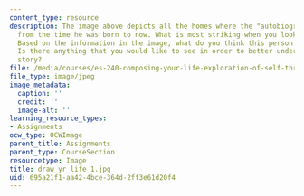 ```yaml
---
content_type: resource
description: The image above depicts all the homes where the "autobiographer" lived
  from the time he was born to now. What is most striking when you look at this image?
  Based on the information in the image, what do you think this person feels? Values?
  Is there anything that you would like to see in order to better understand this
  story?
file: /media/courses/es-240-composing-your-life-exploration-of-self-through-visual-arts-and-writing-spring-2006/695a21f1aa424bce364d2ff3e61d20f4_draw_yr_life_1.jpg
file_type: image/jpeg
image_metadata:
  caption: ''
  credit: ''
  image-alt: ''
learning_resource_types:
- Assignments
ocw_type: OCWImage
parent_title: Assignments
parent_type: CourseSection
resourcetype: Image
title: draw_yr_life_1.jpg
uid: 695a21f1-aa42-4bce-364d-2ff3e61d20f4
---
```


